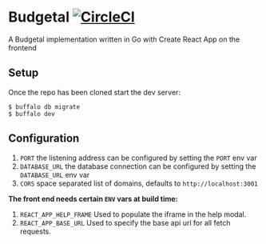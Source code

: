 # Budgetal [![CircleCI](https://img.shields.io/circleci/project/github/dillonhafer/budgetal-go/master.svg?style=flat-square)](https://circleci.com/gh/dillonhafer/budgetal-go)


A Budgetal implementation written in Go with Create React App on the
frontend

## Setup

Once the repo has been cloned start the dev server:

```
$ buffalo db migrate
$ buffalo dev
```

## Configuration

1. `PORT` the listening address can be configured by setting the `PORT` env var
2. `DATABASE_URL` the database connection can be configured by setting the `DATABASE_URL` env var
3. `CORS` space separated list of domains, defaults to `http://localhost:3001`

**The front end needs certain `ENV` vars at build time:**

1. `REACT_APP_HELP_FRAME` Used to populate the iframe in the help modal.
2. `REACT_APP_BASE_URL` Used to specify the base api url for all fetch requests.
